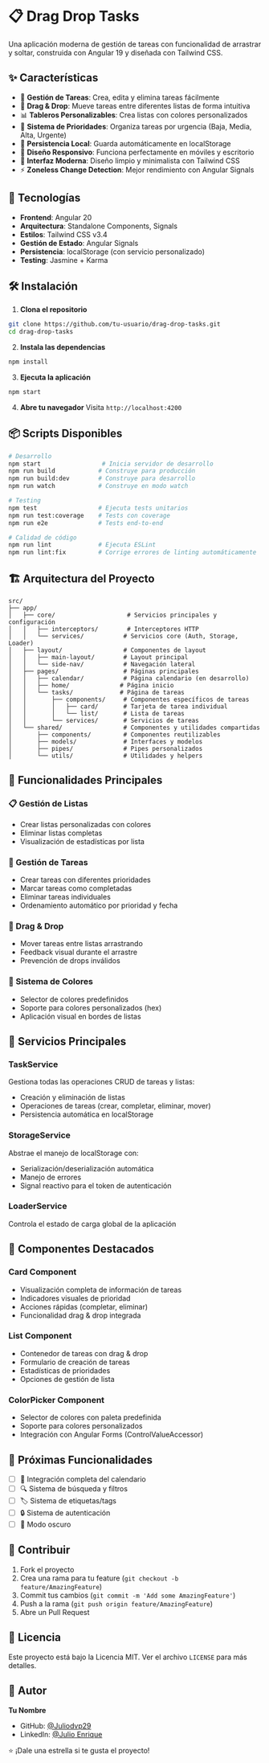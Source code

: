 # 📋 Drag Drop Tasks

Una aplicación moderna de gestión de tareas con funcionalidad de arrastrar y soltar, construida con Angular 19 y diseñada con Tailwind CSS.

## ✨ Características

- 🎯 **Gestión de Tareas**: Crea, edita y elimina tareas fácilmente
- 🎨 **Drag & Drop**: Mueve tareas entre diferentes listas de forma intuitiva
- 📊 **Tableros Personalizables**: Crea listas con colores personalizados
- 🚨 **Sistema de Prioridades**: Organiza tareas por urgencia (Baja, Media, Alta, Urgente)
- 💾 **Persistencia Local**: Guarda automáticamente en localStorage
- 📱 **Diseño Responsivo**: Funciona perfectamente en móviles y escritorio
- 🌙 **Interfaz Moderna**: Diseño limpio y minimalista con Tailwind CSS
- ⚡ **Zoneless Change Detection**: Mejor rendimiento con Angular Signals

## 🚀 Tecnologías

- **Frontend**: Angular 20
- **Arquitectura**: Standalone Components, Signals
- **Estilos**: Tailwind CSS v3.4
- **Gestión de Estado**: Angular Signals
- **Persistencia**: localStorage (con servicio personalizado)
- **Testing**: Jasmine + Karma

## 🛠️ Instalación

1. **Clona el repositorio**
```bash
git clone https://github.com/tu-usuario/drag-drop-tasks.git
cd drag-drop-tasks
```

2. **Instala las dependencias**
```bash
npm install
```

3. **Ejecuta la aplicación**
```bash
npm start
```

4. **Abre tu navegador**
Visita `http://localhost:4200`

## 📦 Scripts Disponibles

```bash
# Desarrollo
npm start                 # Inicia servidor de desarrollo
npm run build            # Construye para producción
npm run build:dev        # Construye para desarrollo
npm run watch            # Construye en modo watch

# Testing
npm test                 # Ejecuta tests unitarios
npm run test:coverage    # Tests con coverage
npm run e2e              # Tests end-to-end

# Calidad de código
npm run lint             # Ejecuta ESLint
npm run lint:fix         # Corrige errores de linting automáticamente
```

## 🏗️ Arquitectura del Proyecto

```
src/
├── app/
│   ├── core/                    # Servicios principales y configuración
│   │   ├── interceptors/        # Interceptores HTTP
│   │   └── services/           # Servicios core (Auth, Storage, Loader)
│   ├── layout/                 # Componentes de layout
│   │   ├── main-layout/        # Layout principal
│   │   └── side-nav/           # Navegación lateral
│   ├── pages/                  # Páginas principales
│   │   ├── calendar/           # Página calendario (en desarrollo)
│   │   ├── home/              # Página inicio
│   │   └── tasks/             # Página de tareas
│   │       ├── components/     # Componentes específicos de tareas
│   │       │   ├── card/       # Tarjeta de tarea individual
│   │       │   └── list/       # Lista de tareas
│   │       └── services/       # Servicios de tareas
│   └── shared/                 # Componentes y utilidades compartidas
│       ├── components/         # Componentes reutilizables
│       ├── models/             # Interfaces y modelos
│       ├── pipes/              # Pipes personalizados
│       └── utils/              # Utilidades y helpers
```

## 🎯 Funcionalidades Principales

### 📋 Gestión de Listas
- Crear listas personalizadas con colores
- Eliminar listas completas
- Visualización de estadísticas por lista

### 📝 Gestión de Tareas
- Crear tareas con diferentes prioridades
- Marcar tareas como completadas
- Eliminar tareas individuales
- Ordenamiento automático por prioridad y fecha

### 🎨 Drag & Drop
- Mover tareas entre listas arrastrando
- Feedback visual durante el arrastre
- Prevención de drops inválidos

### 🎨 Sistema de Colores
- Selector de colores predefinidos
- Soporte para colores personalizados (hex)
- Aplicación visual en bordes de listas

## 🔧 Servicios Principales

### TaskService
Gestiona todas las operaciones CRUD de tareas y listas:
- Creación y eliminación de listas
- Operaciones de tareas (crear, completar, eliminar, mover)
- Persistencia automática en localStorage

### StorageService
Abstrae el manejo de localStorage con:
- Serialización/deserialización automática
- Manejo de errores
- Signal reactivo para el token de autenticación

### LoaderService
Controla el estado de carga global de la aplicación

## 🎨 Componentes Destacados

### Card Component
- Visualización completa de información de tareas
- Indicadores visuales de prioridad
- Acciones rápidas (completar, eliminar)
- Funcionalidad drag & drop integrada

### List Component
- Contenedor de tareas con drag & drop
- Formulario de creación de tareas
- Estadísticas de prioridades
- Opciones de gestión de lista

### ColorPicker Component
- Selector de colores con paleta predefinida
- Soporte para colores personalizados
- Integración con Angular Forms (ControlValueAccessor)

## 🚀 Próximas Funcionalidades

- [ ] 📅 Integración completa del calendario
- [ ] 🔍 Sistema de búsqueda y filtros
- [ ] 🏷️ Sistema de etiquetas/tags
- [ ] 🔒 Sistema de autenticación
- [ ] 🌙 Modo oscuro

## 🤝 Contribuir

1. Fork el proyecto
2. Crea una rama para tu feature (`git checkout -b feature/AmazingFeature`)
3. Commit tus cambios (`git commit -m 'Add some AmazingFeature'`)
4. Push a la rama (`git push origin feature/AmazingFeature`)
5. Abre un Pull Request

## 📄 Licencia

Este proyecto está bajo la Licencia MIT. Ver el archivo `LICENSE` para más detalles.

## 👤 Autor

**Tu Nombre**
- GitHub: [@Juliodvp29](https://github.com/Juliodvp29)
- LinkedIn: [@Julio Enrique]([https://linkedin.com/in/tu-perfil](https://www.linkedin.com/in/julio-enrique-25481122b/))

⭐ ¡Dale una estrella si te gusta el proyecto!
